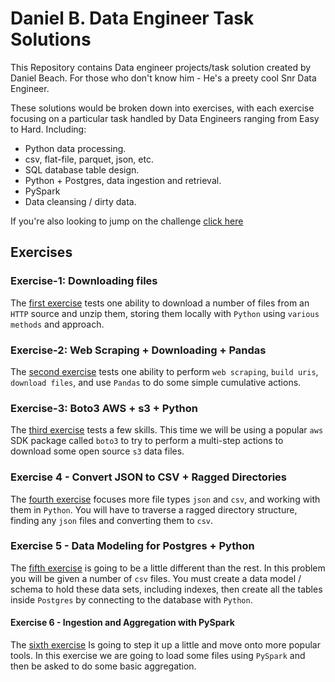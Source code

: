 # Daniel B. Data Engineer Task Solutions

This Repository contains Data engineer projects/task solution created by Daniel Beach. For those who don't know him - He's a preety cool Snr Data Engineer.

These solutions would be broken down into exercises, with each exercise focusing on a particular task handled by Data Engineers ranging from Easy to Hard. Including:

- Python data processing.
- csv, flat-file, parquet, json, etc.
- SQL database table design.
- Python + Postgres, data ingestion and retrieval.
- PySpark
- Data cleansing / dirty data.

If you're also looking to jump on the challenge [click here](https://github.com/danielbeach/data-engineering-practice)

## Exercises

### Exercise-1: Downloading files

The [first exercise](./Exercise-1/) tests one ability to download a number of files from an `HTTP` source and unzip them, storing them locally with `Python` using `various methods` and approach.

### Exercise-2: Web Scraping + Downloading + Pandas

The [second exercise](./Exercise-2/) tests one ability to perform `web scraping`, `build uris`, `download files`, and use `Pandas` to do some simple cumulative actions.

### Exercise-3: Boto3 AWS + s3 + Python

The [third exercise](./Exercise-3/) tests a few skills. This time we  will be using a popular `aws` SDK package called `boto3` to try to perform a multi-step actions to download some open source `s3` data files.

### Exercise 4 - Convert JSON to CSV + Ragged Directories

The [fourth exercise](./Exercise-4/) focuses more file types `json` and `csv`, and working with them in `Python`.
You will have to traverse a ragged directory structure, finding any `json` files
and converting them to `csv`.

### Exercise 5 - Data Modeling for Postgres + Python

The [fifth exercise](./Exercise-5/) is going to be a little different than the rest. In this problem you will be given a number of `csv` files. You must create a data model / schema to hold these data sets, including indexes,
then create all the tables inside `Postgres` by connecting to the database with `Python`.

#### Exercise 6 - Ingestion and Aggregation with PySpark

The [sixth exercise](./Exercise-6/) Is going to step it up a little and move onto more popular tools. In this exercise we are going to load some files using `PySpark` and then be asked to do some basic aggregation.
